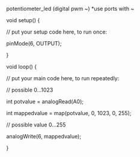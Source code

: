 potentiometer_led (digital pwm ~) *use ports with ~



void setup() {

  // put your setup code here, to run once:

   pinMode(6, OUTPUT);

}



void loop() {

  // put your main code here, to run repeatedly:

  // possible 0...1023

  int potvalue = analogRead(A0);



  int mappedvalue = map(potvalue, 0, 1023, 0, 255);

  // possible value 0...255

  analogWrite(6, mappedvalue);

}

